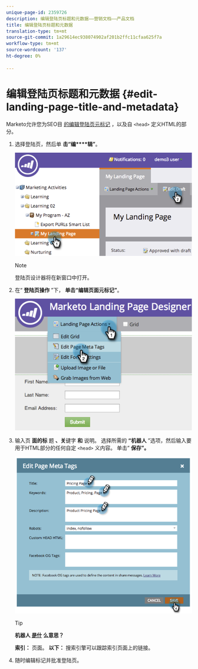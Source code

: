 ```yaml
---
unique-page-id: 2359726
description: 编辑登陆页标题和元数据——营销文档——产品文档
title: 编辑登陆页标题和元数据
translation-type: tm+mt
source-git-commit: 1a29614ec938074902af201b2ffc11cfaa625f7a
workflow-type: tm+mt
source-wordcount: '137'
ht-degree: 0%

---
```



# 编辑登陆页标题和元数据 {#edit-landing-page-title-and-metadata}

Marketo允许您为SEO目 [的编辑登陆页元标记](http://www.w3schools.com/tags/tag_meta.asp) ，以及自 `<head>` 定义HTML的部分。

1. 选择登陆页，然后单 **击“编****辑”**。

   ![](assets/image2014-9-17-11-3a39-3a21.png)

   >[!NOTE]
   >
   >登陆页设计器将在新窗口中打开。

1. 在“ **登陆页操作** ”下， **单击“编辑页面元标记”**。

   ![](assets/image2014-9-17-11-3a39-3a32.png)

1. 输入页 **面的标** 题 **、关**&#x200B;键字 **和** 说明。 选择所需的 **“机器人** ”选项，然后输入要用于HTML部分的任何自定 `<head>` 义内容。 单击“ **保存”。**

   ![](assets/image2014-9-17-11-3a39-3a50.png)

   >[!TIP]
   >
   >**机器人 [是什](http://www.robotstxt.org/meta.html) 么意思？**
   >
   >
   >**索引：** 页面。 **以下：** 搜索引擎可以跟踪索引页面上的链接。

1. 随时编辑标记并批准登陆页。


